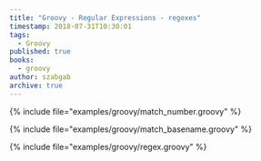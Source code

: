 ```yaml
---
title: "Groovy - Regular Expressions - regexes"
timestamp: 2018-07-31T10:30:01
tags:
  - Groovy
published: true
books:
  - groovy
author: szabgab
archive: true
---
```



{% include file="examples/groovy/match_number.groovy" %}

{% include file="examples/groovy/match_basename.groovy" %}

{% include file="examples/groovy/regex.groovy" %}
